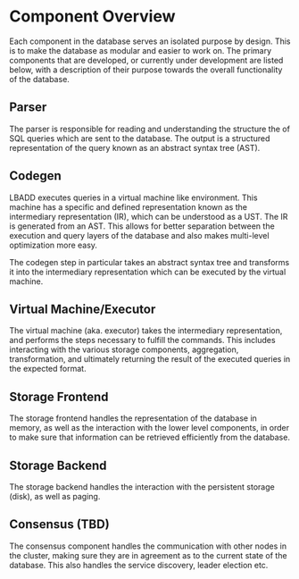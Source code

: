 # Component Overview

Each component in the database serves an isolated purpose by design. This is to make the database as modular and easier to work on. The primary components that are developed, or currently under development are listed below, with a description of their purpose towards the overall functionality of the database.

## Parser

The parser is responsible for reading and understanding the structure the of SQL queries which are sent to the database.
The output is a structured representation of the query known as an abstract syntax tree (AST).

## Codegen

LBADD executes queries in a virtual machine like environment. This machine has a specific and defined representation known as the intermediary representation (IR), which can be understood as a UST. The IR is generated from an AST. This allows for better separation between the execution and query layers of the database and also makes multi-level optimization more easy.

The codegen step in particular takes an abstract syntax tree and transforms it into the intermediary representation which can be executed by the virtual machine.

## Virtual Machine/Executor

The virtual machine (aka. executor) takes the intermediary representation, and performs the steps necessary to fulfill the commands. This includes interacting with the various storage components, aggregation, transformation, and ultimately returning the result of the executed queries in the expected format.

## Storage Frontend

The storage frontend handles the representation of the database in memory, as well as the interaction with the lower level components, in order to make sure that information can be retrieved efficiently from the database.

## Storage Backend

The storage backend handles the interaction with the persistent storage (disk), as well as paging.

## Consensus (TBD)

The consensus component handles the communication with other nodes in the cluster, making sure they are in agreement as to the current state of the database. This also handles the service discovery, leader election etc.
